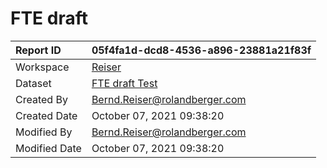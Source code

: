 



# FTE draft

|Report ID|05f4fa1d-dcd8-4536-a896-23881a21f83f|
| :--- | :--- |
|Workspace|[Reiser](../Workspaces/Reiser.md)|
|Dataset|[FTE draft Test](../Datasets/FTE-draft-Test.md)|
|Created By|Bernd.Reiser@rolandberger.com|
|Created Date|October 07, 2021 09:38:20|
|Modified By|Bernd.Reiser@rolandberger.com|
|Modified Date|October 07, 2021 09:38:20|
